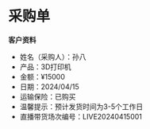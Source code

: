 # 采购单

**客户资料**  
- 姓名（采购人）：孙八  
- 产品：3D打印机  
- 金额：¥15000  
- 日期：2024/04/15
- 运输保险：已购买
- 温馨提示：预计发货时间为3-5个工作日
- 直播带货场次编号：LIVE20240415001
